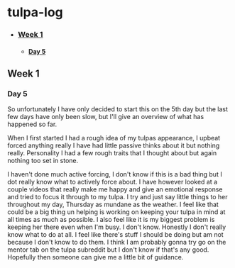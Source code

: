 # tulpa-log

- ### [Week 1](#week-1)
    - #### [Day 5](#day-5)

## Week 1




### Day 5

So unfortunately I have only decided to start this on the 5th day but the last few days have only been slow, but I'll give an overview of what has happened so far. 

When I first started I had a rough idea of my tulpas appearance, I upbeat forced anything really I have had little passive thinks about it but nothing really. Personality I had a few rough traits that I thought about but again nothing too set in stone.

I haven't done much active forcing, I don't know if this is a bad thing but I dot really know what to actively force about. I have however looked at a couple videos that really make me happy and give an emotional response and tried to focus it through to my tulpa. I try and just say little things to her throughout my day, Thursday as mundane as the weather. I feel like that could be a big thing un helping is working on keeping your tulpa in mind at all times as much as possible. I also feel like it is my biggest problem is keeping her there even when I'm busy. I don't know. Honestly I don't really know what to do at all. I feel like there's stuff I should be doing but am not because I don't know to do them. I think I am probably gonna try go on the mentor tab on the tulpa subreddit but I don't know if that's any good. Hopefully then someone can give me a little bit of guidance.
